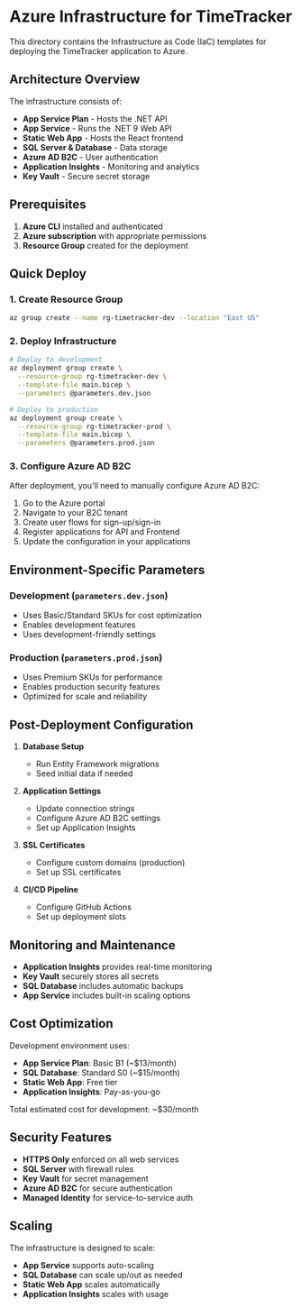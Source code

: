 # Azure Infrastructure for TimeTracker

This directory contains the Infrastructure as Code (IaC) templates for deploying the TimeTracker application to Azure.

## Architecture Overview

The infrastructure consists of:

- **App Service Plan** - Hosts the .NET API
- **App Service** - Runs the .NET 9 Web API
- **Static Web App** - Hosts the React frontend  
- **SQL Server & Database** - Data storage
- **Azure AD B2C** - User authentication
- **Application Insights** - Monitoring and analytics
- **Key Vault** - Secure secret storage

## Prerequisites

1. **Azure CLI** installed and authenticated
2. **Azure subscription** with appropriate permissions
3. **Resource Group** created for the deployment

## Quick Deploy

### 1. Create Resource Group
```bash
az group create --name rg-timetracker-dev --location "East US"
```

### 2. Deploy Infrastructure
```bash
# Deploy to development
az deployment group create \
  --resource-group rg-timetracker-dev \
  --template-file main.bicep \
  --parameters @parameters.dev.json

# Deploy to production  
az deployment group create \
  --resource-group rg-timetracker-prod \
  --template-file main.bicep \
  --parameters @parameters.prod.json
```

### 3. Configure Azure AD B2C

After deployment, you'll need to manually configure Azure AD B2C:

1. Go to the Azure portal
2. Navigate to your B2C tenant
3. Create user flows for sign-up/sign-in
4. Register applications for API and Frontend
5. Update the configuration in your applications

## Environment-Specific Parameters

### Development (`parameters.dev.json`)
- Uses Basic/Standard SKUs for cost optimization
- Enables development features
- Uses development-friendly settings

### Production (`parameters.prod.json`)  
- Uses Premium SKUs for performance
- Enables production security features
- Optimized for scale and reliability

## Post-Deployment Configuration

1. **Database Setup**
   - Run Entity Framework migrations
   - Seed initial data if needed

2. **Application Settings**
   - Update connection strings
   - Configure Azure AD B2C settings
   - Set up Application Insights

3. **SSL Certificates**
   - Configure custom domains (production)
   - Set up SSL certificates

4. **CI/CD Pipeline**
   - Configure GitHub Actions
   - Set up deployment slots

## Monitoring and Maintenance

- **Application Insights** provides real-time monitoring
- **Key Vault** securely stores all secrets
- **SQL Database** includes automatic backups
- **App Service** includes built-in scaling options

## Cost Optimization

Development environment uses:
- **App Service Plan**: Basic B1 (~$13/month)
- **SQL Database**: Standard S0 (~$15/month)  
- **Static Web App**: Free tier
- **Application Insights**: Pay-as-you-go

Total estimated cost for development: ~$30/month

## Security Features

- **HTTPS Only** enforced on all web services
- **SQL Server** with firewall rules
- **Key Vault** for secret management
- **Azure AD B2C** for secure authentication
- **Managed Identity** for service-to-service auth

## Scaling

The infrastructure is designed to scale:
- **App Service** supports auto-scaling
- **SQL Database** can scale up/out as needed
- **Static Web App** scales automatically
- **Application Insights** scales with usage